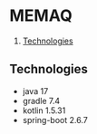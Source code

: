 # MEMAQ
1. [Technologies](#Technologies)

## Technologies
- java 17
- gradle 7.4
- kotlin 1.5.31
- spring-boot 2.6.7
